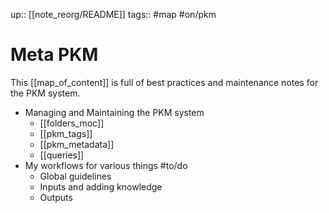 up:: [[note_reorg/README]]
tags:: #map #on/pkm

# Meta PKM
This [[map_of_content]] is full of best practices and maintenance notes for the PKM system.

- Managing and Maintaining the PKM system
	- [[folders_moc]]
	- [[pkm_tags]]
	- [[pkm_metadata]]
	- [[queries]]
- My workflows for various things #to/do
	- Global guidelines
	- Inputs and adding knowledge
	- Outputs